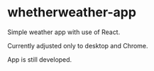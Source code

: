 # whetherweather-app
Simple weather app with use of React.

Currently adjusted only to desktop and Chrome.

App is still developed.
